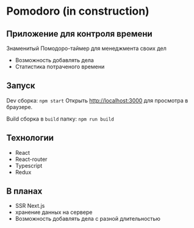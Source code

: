 # Pomodoro (in construction)

## Приложение для контроля времени
 Знаменитый Помодоро-таймер для менеджмента своих дел
- Возможность добавлять дела
- Статистика потраченого времени

## Запуск
Dev сборка: `npm start`
Открыть [http://localhost:3000](http://localhost:3000) для просмотра в браузере.

Build сборка в `build` папку: `npm run build`

## Технологии
- React
- React-router
- Typescript
- Redux

## В планах
- SSR Next.js
- хранение данных на сервере
- Возможность добавлять дела с разной длительностью
